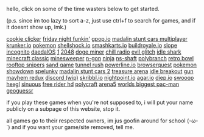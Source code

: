 hello, click on some of the time wasters below to get started.

(p.s. since im too lazy to sort a-z, just use ctrl+f to search for games, and if it doesnt show up,  lmk.)

[cookie clicker](https://pixelamp-isgay.github.io/projects/cookie-clicker/)
[friday night funkin'](https://pixelamp-isgay.github.io/projects/fnf/)
[gpop.io](https://pixelamp-isgay.github.io/projects/gpop.io/)
[madalin stunt cars multiplayer](https://pixelamp-isgay.github.io/projects/madalincarsmultiplayer/)
[krunker.io](https://pixelamp-isgay.github.io/projects/krunkr/)
[pokemon](https://https://pixelamp-isgay.github.io/projects/pokemon/)
[shellshock.io](https://pixelamp-isgay.github.io/projects/shellshock.io/)
[smashkarts.io](https://pixelamp-isgay.github.io/projects/smashkarts.io/)
[buildroyale.io](https://pixelamp-isgay.github.io/projects/buildroyale.io/)
[slope](https://pixelamp-isgay.github.io/projects/slope/)
[incognito](https://pixelamp-isgay.github.io/projects/incognito/)
[daedalOS](https://pixelamp-isgay.github.io/projects/daedalOS/)
[1](https://pixelamp-isgay.github.io/projects/1/)
[2048](https://pixelamp-isgay.github.io/projects/2048/)
[doge miner](https://pixelamp-isgay.github.io/projects/DogeMiner/)
[chill radio](https://pixelamp-isgay.github.io/projects/chill-radio/)
[evil glitch](https://pixelamp-isgay.github.io/projects/evil-glitch/)
[idle shark](https://pixelamp-isgay.github.io/projects/idle-shark/)
[minecraft classic](https://pixelamp-isgay.github.io/projects/minecraft-classic/)
[minesweeper](https://pixelamp-isgay.github.io/projects/minesweeper/)
[n-gon](https://pixelamp-isgay.github.io/projects/n-gon/)
[ninja](https://pixelamp-isgay.github.io/projects/ninja/)
[ns-shaft](https://pixelamp-isgay.github.io/projects/ns-shaft/)
[polybranch](https://pixelamp-isgay.github.io/projects/polybranch/)
[retro bowl](https://pixelamp-isgay.github.io/projects/retro-bowl/)
[rooftop snipers](https://pixelamp-isgay.github.io/projects/rooftop-snipers/)
[sand game](https://pixelamp-isgay.github.io/projects/sand-game/)
[tunnel rush](https://pixelamp-isgay.github.io/projects/tunnel-rush/)
[powerline.io](https://pixelamp-isgay.github.io/projects/powerline.io/)
[browserquest](https://pixelamp-isgay.github.io/projects/browserquest/)
[pokemon showdown](https://pixelamp-isgay.github.io/projects/pokemonshowdown/)
[spelunky](https://pixelamp-isgay.github.io/projects/spelunkyHTML5/)
[madalin stunt cars 2](https://pixelamp-isgay.github.io/projects/madalin%20stunt%20cars%202/)
[treasure arena](https://pixelamp-isgay.github.io/projects/treasurearena/)
[idle breakout](https://pixelamp-isgay.github.io/projects/idlebreakout/)
[gun mayhem redux](https://pixelamp-isgay.github.io/projects/gunmayhemredux/)
[discord (wip)](https://pixelamp-isgay.github.io/projects/discord/)
[skribbl.io](https://pixelamp-isgay.github.io/projects/skribbl.io/)
[nightpoint.io](https://pixelamp-isgay.github.io/projects/nightpoint.io/)
[agar.io](https://pixelamp-isgay.github.io/projects/agar.io/)
[diep.io](https://pixelamp-isgay.github.io/projects/diep.io/)
[swooop](https://pixelamp-isgay.github.io/projects/swooop/)
[hexgl](https://pixelamp-isgay.github.io/projects/hexgl/)
[sinuous](https://pixelamp-isgay.github.io/projects/sinuous/)
[free rider hd](https://pixelamp-isgay.github.io/projects/freeriderhd/)
[polycraft](https://pixelamp-isgay.github.io/projects/polycraft/)
[arena5](https://pixelamp-isgay.github.io/projects/arena5/)
[worlds biggest pac-man](https://pixelamp-isgay.github.io/projects/worldsbiggestpacman/)
[geoguessr](https://pixelamp-isgay.github.io/projects/geoguessr/)

if you play these games when you're not supposed to, i will put your name publicly on a subpage of this website, stop it.

all games go to their respected owners, im jus goofin around for school (-ω-`)
and if you want your game/site removed, tell me.
